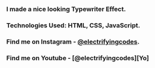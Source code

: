 ### I made a nice looking Typewriter Effect.

### Technologies Used: HTML, CSS, JavaScript.

### Find me on Instagram - [@electrifyingcodes][Instagram].
### Find me on Youtube - [@electrifyingcodes][Yo]

[Instagram]: https://www.instagram.com/electrifyingcodes